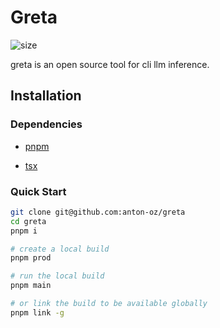 # Greta

![size](https://img.shields.io/github/languages/code-size/anton-oz/greta?style=flat-square)

greta is an open source tool for cli llm inference.

## Installation

### Dependencies

- [pnpm](https://pnpm.io/installation)

- [tsx](https://tsx.is/)

### Quick Start

```bash
git clone git@github.com:anton-oz/greta
cd greta
pnpm i

# create a local build
pnpm prod

# run the local build
pnpm main

# or link the build to be available globally
pnpm link -g
```
